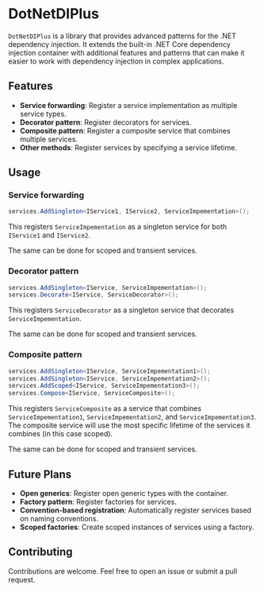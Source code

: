 # DotNetDIPlus

`DotNetDIPlus` is a library that provides advanced patterns for the .NET dependency injection. It extends the built-in .NET Core dependency injection container with additional features and patterns that can make it easier to work with dependency injection in complex applications.

## Features

- **Service forwarding**: Register a service implementation as multiple service types.
- **Decorator pattern**: Register decorators for services.
- **Composite pattern**: Register a composite service that combines multiple services.
- **Other methods**: Register services by specifying a service lifetime.

## Usage

### Service forwarding

```csharp
services.AddSingleton<IService1, IService2, ServiceImpementation>();
```

This registers `ServiceImpementation` as a singleton service for both `IService1` and `IService2`.

The same can be done for scoped and transient services.

### Decorator pattern

```csharp
services.AddSingleton<IService, ServiceImpementation>();
services.Decorate<IService, ServiceDecorator>();
```

This registers `ServiceDecorator` as a singleton service that decorates `ServiceImpementation`.

The same can be done for scoped and transient services.

### Composite pattern

```csharp
services.AddSingleton<IService, ServiceImpementation1>();
services.AddSingleton<IService, ServiceImpementation2>();
services.AddScoped<IService, ServiceImpementation3>();
services.Compose<IService, ServiceComposite>();
```

This registers `ServiceComposite` as a service that combines `ServiceImpementation1`, `ServiceImpementation2`, and `ServiceImpementation3`. The composite service will use the most specific lifetime of the services it combines (in this case scoped).

The same can be done for scoped and transient services.

## Future Plans

- **Open generics**: Register open generic types with the container.
- **Factory pattern**: Register factories for services.
- **Convention-based registration**: Automatically register services based on naming conventions.
- **Scoped factories**: Create scoped instances of services using a factory.

## Contributing

Contributions are welcome. Feel free to open an issue or submit a pull request.
